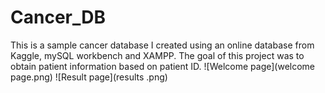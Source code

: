 # Cancer_DB
This is a sample cancer database I created using an online database from Kaggle, mySQL workbench  and XAMPP. The goal of this project was to obtain patient information based on patient ID. 
![Welcome page](welcome page.png)
![Result page](results .png)
